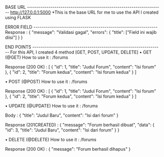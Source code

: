 BASE URL ---------------------------------------------------------------------
http://127.0.0.1:5000
*This is the base URL for me to use the API I created using FLASK

ERROR FIELD ---------------------------------------------------------------
Response :
{
  "message": "Validasi gagal",
  "errors": {
    "title": ["Field ini wajib diisi"]
  }
} 

END POINTS ------------------------------------------------------------------
For this API, I created 4 method [GET, POST, UPDATE, DELETE]
•	GET (@GET)
How to use it :
/forums

Response (200 OK) :
[
  {
    "id": 1,
    "title": "Judul Forum",
    "content": "Isi forum"
  },
  {
    "id": 2,
    "title": "Forum kedua",
    "content": "Isi forum kedua"
  }
]

•	POST (@POST)
How to use it :
/forums

Response (200 OK) :
[
  {
    "id": 1,
    "title": "Judul Forum",
    "content": "Isi forum"
  },
  {
    "id": 2,
    "title": "Forum kedua",
    "content": "Isi forum kedua"
  }
]

•	UPDATE (@UPDATE)
How to use it :
/forums

Body :
{
  "title": "Judul Baru",
  "content": "Isi dari forum"
}

Response (201CREATED) : 
{
  "message": "Forum berhasil dibuat",
  "data": {
    "id": 3,
    "title": "Judul Baru",
    "content": "Isi dari forum"
  }
}

•	DELETE (@DELETE)
How to use it :
/forums

Response (200 OK) : 
{
  "message": "Forum berhasil dihapus"
}
